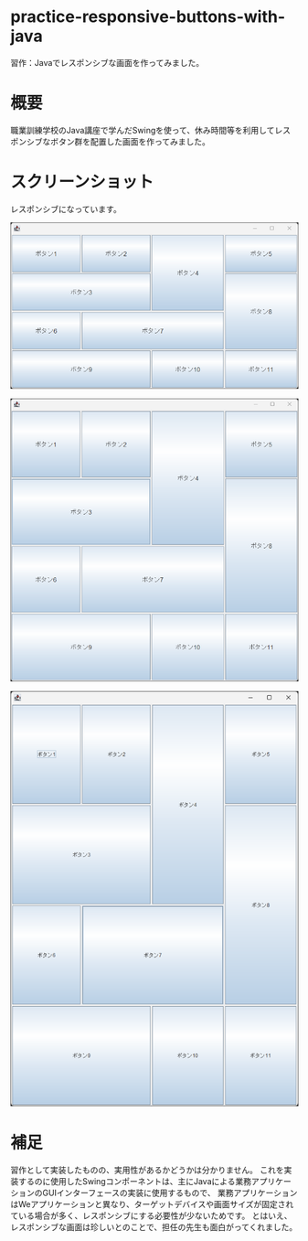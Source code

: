 # practice-responsive-buttons-with-java

習作：Javaでレスポンシブな画面を作ってみました。

# 概要

職業訓練学校のJava講座で学んだSwingを使って、休み時間等を利用してレスポンシブなボタン群を配置した画面を作ってみました。

# スクリーンショット

レスポンシブになっています。

![横長の画面](./screenshots/0000359_001.png)

![正方形の画面](./screenshots/0000359_002.png)

![縦長の画面](./screenshots/0000359_003.png)

# 補足

習作として実装したものの、実用性があるかどうかは分かりません。
これを実装するのに使用したSwingコンポーネントは、主にJavaによる業務アプリケーションのGUIインターフェースの実装に使用するもので、
業務アプリケーションはWeアプリケーションと異なり、ターゲットデバイスや画面サイズが固定されている場合が多く、レスポンシブにする必要性が少ないためです。
とはいえ、レスポンシブな画面は珍しいとのことで、担任の先生も面白がってくれました。